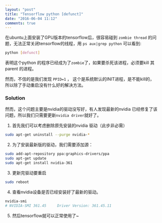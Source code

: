 ```yaml
---
layout: "post"
title: "Tensorflow python [defunct]"
date: "2016-06-04 11:12"
comments: true
---
```


在ubuntu上面安装了GPU版本的tensorflow后，很容易碰到 `zombie thread` 的问题，无法正常关闭tensorflow的线程，用 `ps aux|grep python` 可以看到:
```bash
python [defunct]
```
表明这个python 的程序已经成为了`zombie`了，如果要杀死该进程，必须要kill 其parent 的进程。

然而，不信的是我们发现 `PPID=1` ， 这个是系统默认的INIT进程，是不能kill的，所以除了手动重启没有什么好的解决方法。

### Solution
然而，这个问题主要是nvidia的驱动没写好，有人发现最新的nvidia 已经修复了该问题，所以我们只需要更新`nvidia driver`就好了。
1. 首先我们可以考虑删除原先安装的nvidia 驱动（此步非必需）

```bash
sudo apt-get uninstall --purge nvidia-*
```

2. 为了安装最新版的驱动，我们需要添加源：

```bash
sudo add-apt-repository ppa:graphics-drivers/ppa
sudo apt-get update
sudo apt-get install nvidia-361
```

3. 更新完驱动要重启

```bash
sudo reboot
```

4. 查看nvidia设备是否已经安装好了最新的驱动。

```bash
nvidia-smi
# NVIDIA-SMI 361.45     Driver Version: 361.45.11
```

5. 然后tensorflow就可以正常使用了~
